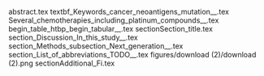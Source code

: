 abstract.tex
textbf_Keywords_cancer_neoantigens_mutation__.tex
Several_chemotherapies_including_platinum_compounds__.tex
begin_table_htbp_begin_tabular__.tex
sectionSection_title.tex
section_Discussion_In_this_study__.tex
section_Methods_subsection_Next_generation__.tex
section_List_of_abbreviations_TODO__.tex
figures/download (2)/download (2).png
sectionAdditional_Fi.tex
